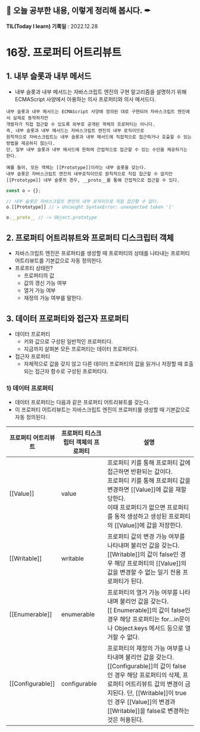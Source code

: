 ## 📕 오늘 공부한 내용, 이렇게 정리해 봅시다. ✒

**TIL(Today I learn) 기록일** : 2022.12.28

# 16장. 프로퍼티 어트리뷰트

## 1. 내부 슬롯과 내부 메서드

- 내부 슬롯과 내부 메서드는 자바스크립트 엔진의 구현 알고리즘을 설명하기 위해 ECMAScript 사양에서 아용하는 의사 프로퍼티와 의사 메서드다.

```
내부 슬롯과 내부 메서드는 ECMAScript 사양에 정의된 대로 구현되어 자바스크립트 엔진에서 실제로 동작하지만 
개발자가 직접 접근할 수 있도록 외부로 공개된 객체의 프로퍼티는 아니다.
즉, 내부 슬롯과 내부 메서드는 자바스크립트 엔진의 내부 로직이므로 
원칙적으로 자바스크립트는 내부 슬롯과 내부 메서드에 직접적으로 접근하거나 호출할 수 있는 방법을 제공하지 않는다.
단, 일부 내부 슬롯과 내부 메서드에 한하여 간접적으로 접근할 수 있는 수단을 제공하기는 한다.

예를 들어, 모든 객체는 [[Prototype]]이라는 내부 슬롯을 갖는다. 
내부 슬롯은 자바스크립트 엔진의 내부로직이므로 원칙적으로 직접 접근할 수 없지만 [[Prototype]] 내부 슬롯의 경우, __proto__를 통해 간접적으로 접근할 수 있다.
```

```js
const o = {};

// 내부 슬롯은 자바스크립트 엔진의 내부 로직이므로 직접 접근할 수 없다.
o.[[Prototype]] // > Uncaught SyntaxError: unexpected token '['

o.__proto__ // -> Object.prototype
```

## 2. 프로퍼티 어트리뷰트와 프로퍼티 디스크립터 객체

- 자바스크립트 엔진은 프로퍼티를 생성할 때 프로퍼티의 상태를 나타내는 프로퍼티 어트리뷰트를 기본값으로 자동 정의한다. 
- 프로프티 상태란?
  - 프로퍼티의 값
  - 값의 갱신 가능 여부
  - 열거 가능 여부
  - 재정의 가능 여부를 말한다.

## 3. 데이터 프로퍼티와 접근자 프로퍼티

- 데이터 프로퍼티
  - 키와 값으로 구성된 일반적인 프로퍼티다.
  - 지금까지 살펴본 모든 프로퍼티는 데이터 프로퍼티다.
- 접근자 프로퍼티
  - 자체적으로 값을 갖지 않고 다른 데이터 프로퍼티의 값을 읽거나 저장할 때 호출되는 접근자 함수로 구성된 프로퍼티다.
 
 ### 1) 데이터 프로퍼티
 
  - 데이터 프로퍼티는 다음과 같은 프로퍼티 어트리뷰트를 갖는다.
  - 이 프로퍼티 어트리뷰트는 자바스크립트 엔진이 프로퍼티를 생성할 때 기본값으로 자동 정의된다. 
  
  | 프로퍼티 어트리뷰트 | 프로퍼티 티스크립터 객체의 프로퍼티 | 설명|
  | - | - | - |
  | [[Value]] | value | 프로퍼티 키를 통해 프로퍼티 값에 접근하면 반환되는 값이다. <br> 프로퍼티 키를 통해 프로퍼티 값을 변경하면 [[Value]]에 값을 재할당한다. <br> 이때 프로퍼티가 없으면 프로퍼티를 동적 생성하고 생성된 프로퍼티의 [[Value]]에 값을 저장한다. |
  | [[Writable]] | writable | 프로퍼티 값의 변경 가능 여부를 나타내며 불리언 값을 갖는다. <br> [[Writable]]의 값이 false인 경우 해당 프로퍼티의 [[Value]]의 값을 변경할 수 없는 일기 전용 프로퍼티가 된다.|
  | [[Enumerable]] | enumerable | 프로퍼티의 열거 가능 여부를 나타내며 불리언 값을 갖는다. <br> [[ Enumerable]]의 값이 false인 경우 해당 프로퍼티는 for...in문이나 Object.keys 메서드 등으로 열거할 수 없다. |
  | [[Configurable]] | configurable | 프로퍼티의 재정의 가능 여부를 나타내며 불리언 값을 갖는다. <br> [[Configurable]]의 값이 false인 경우 해당 프로퍼티의 삭제, 프로퍼티 어트리뷰트 값의 변경이 금지된다. 단, [[Writable]]이 true인 경우 [[Value]]의 변경과 [[Writable]]을 false로 변경하는 것은 허용된다. |
